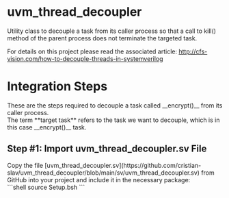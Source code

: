 # uvm_thread_decoupler
Utility class to decouple a task from its caller process so that a call to kill() method of the parent process does not terminate the targeted task.

For details on this project please read the associated article: http://cfs-vision.com/how-to-decouple-threads-in-systemverilog

<h1>Integration Steps</h1>
These are the steps required to decouple a task called __encrypt()__ from its caller process. 
<br/>The term **target task** refers to the task we want to decouple, which is in this case __encrypt()__ task.
<h2>Step #1: Import uvm_thread_decoupler.sv File</h2>
Copy the file [uvm_thread_decoupler.sv](https://github.com/cristian-slav/uvm_thread_decoupler/blob/main/sv/uvm_thread_decoupler.sv) from GitHub into your project and include it in the necessary package:
<br/>
```shell
source Setup.bsh
```
